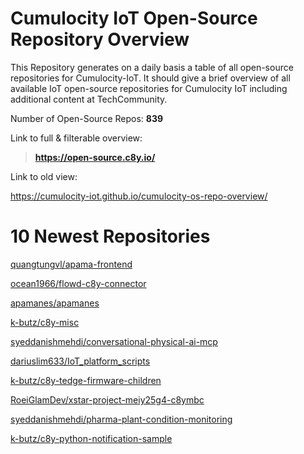 
Cumulocity IoT Open-Source Repository Overview
==============================================


This Repository generates on a daily basis a table of all open-source repositories for Cumulocity-IoT. It should give a brief overview of all available IoT open-source repositories for Cumulocity IoT including additional content at TechCommunity.

Number of Open-Source Repos: **839**



Link to full & filterable overview:

>**https://open-source.c8y.io/**



Link to old view:

https://cumulocity-iot.github.io/cumulocity-os-repo-overview/


# 10 Newest Repositories


[quangtungvl/apama-frontend](https://github.com/quangtungvl/apama-frontend)

[ocean1966/flowd-c8y-connector](https://github.com/ocean1966/flowd-c8y-connector)

[apamanes/apamanes](https://github.com/apamanes/apamanes)

[k-butz/c8y-misc](https://github.com/k-butz/c8y-misc)

[syeddanishmehdi/conversational-physical-ai-mcp](https://github.com/syeddanishmehdi/conversational-physical-ai-mcp)

[dariuslim633/IoT_platform_scripts](https://github.com/dariuslim633/IoT_platform_scripts)

[k-butz/c8y-tedge-firmware-children](https://github.com/k-butz/c8y-tedge-firmware-children)

[RoeiGlamDev/xstar-project-meiy25g4-c8ymbc](https://github.com/RoeiGlamDev/xstar-project-meiy25g4-c8ymbc)

[syeddanishmehdi/pharma-plant-condition-monitoring](https://github.com/syeddanishmehdi/pharma-plant-condition-monitoring)

[k-butz/c8y-python-notification-sample](https://github.com/k-butz/c8y-python-notification-sample)
